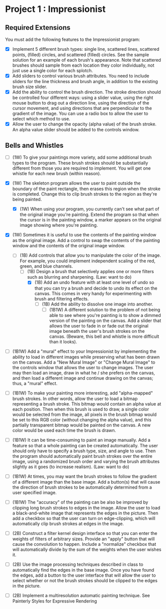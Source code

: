 # Project 1 : Impressionist

## Required Extensions
You must add the following features to the Impressionist program:

- [x]  Implement 5 different brush types: single line, scattered lines, scattered points, (filled) circles, and scattered (filled) circles. See the sample solution for an example of each brush's appearance. Note that scattered brushes should sample from each location they color individually, not just use a single color for each splotch.
- [x]  Add sliders to control various brush attributes. You need to include sliders for the line thickness and brush angle, in addition to the existing brush size slider.
- [x]  Add the ability to control the brush direction. The stroke direction should be controlled four different ways: using a slider value, using the right mouse button to drag out a direction line, using the direction of the cursor movement, and using directions that are perpendicular to the gradient of the image. You can use a radio box to allow the user to select which method to use.
- [x]  Allow the user to change the opacity (alpha value) of the brush stroke. An alpha value slider should be added to the controls window. 

## Bells and Whistles

- [ ]  (1W) To give your paintings more variety, add some additional brush types to the program. These brush strokes should be substantially different from those you are required to implement. You will get one whistle for each new brush (within reason). 
- [x]  (1W) The skeleton program allows the user to paint outside the boundary of the paint rectangle, then erases this region when the stroke is completed. Change this to clip brush strokes to the region as they're being painted. 

    - [x]  (1W) When using your program, you currently can't see what part of the original image you're painting. Extend the program so that when the cursor is in the painting window, a marker appears on the original image showing where you're painting. 
- [x]  (1W) Sometimes it is useful to use the contents of the painting window as the original image. Add a control to swap the contents of the painting window and the contents of the original image window. 
    - [ ]  (1B) Add controls that allow you to manipulate the color of the image. For example, you could implement independent scaling of the red, green, and blue channels. 
        - [ ] (1B) Design a brush that selectively applies one or more filters such as blurring and sharpening. (Law: want to do)
            - [x] (1B) Add an undo feature with at least one level of undo so that you can try a brush and decide to undo its effect on the canvas. This comes in very handy for experimenting with brush and filtering effects. 
                - [ ] (1B) Add the ability to dissolve one image into another. 
                    - [ ] (1B1W) A different solution to the problem of not being able to see where you're painting is to show a dimmed version of the painting on the canvas. Add a slider that allows the user to fade in or fade out the original image beneath the user's brush strokes on the canvas. (Beware, this bell and whistle is more difficult than it looks). 
- [ ] (1B1W) Add a "mural" effect to your Impressionist by implementing the ability to load in different images while preserving what has been drawn on the canvas. Add a "New Mural Image" or "Change Mural Image" to the controls window that allows the user to change images. The user may then load an image, draw in what he / she prefers on the canvas, and then load a different image and continue drawing on the canvas; thus, a "mural" effect. 
- [ ] (1B1W) To make your painting more interesting, add "alpha-mapped" brush strokes. In other words, allow the user to load a bitmap representing a brush stroke. This bitmap would contain an alpha value at each position. Then when this brush is used to draw, a single color would be selected from the image, all pixels in the brush bitmap would be set to this RGB color (without changing the alpha value), and this partially transparent bitmap would be painted on the canvas. A new color would be used each time the brush is drawn. 
- [ ] (1B1W) It can be time-consuming to paint an image manually. Add a feature so that a whole painting can be created automatically. The user should only have to specify a brush type, size, and angle to use. Then the program should automatically paint brush strokes over the entire image, using a randomized brush order and varying the brush attributes slightly as it goes (to increase realism). (Law: want to do)
- [ ] (1B1W) At times, you may want the brush strokes to follow the gradient of a different image than the base image. Add a button(s) that will cause the direction of brush strokes to be automatically determined from a user specified image. 
- [ ] (1B1W) The "accuracy" of the painting can be also be improved by clipping long brush strokes to edges in the image. Allow the user to load a black-and-white image that represents the edges in the picture. Then add a checkbox so that the user can turn on edge-clipping, which will automatically clip brush strokes at edges in the image. 
- [ ] (2B) Construct a filter kernel design interface so that you can enter the weights of filters of arbitrary sizes. Provide an "apply" button that will cause the convolution to happen. Include a "normalize" checkbox that will automatically divide by the sum of the weights when the user wishes it. 
- [ ] (2B) Use the image processing techniques described in class to automatically find the edges in the base image. Once you have found the edges, add a button to the user interface that will allow the user to select whether or not the brush strokes should be clipped to the edges in the picture. 
- [ ] (2B) Implement a multiresolution automatic painting technique. See Painterly Styles for Expressive Rendering

